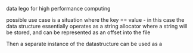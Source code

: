 data lego for high performance computing

possible use case is a situation where the key == value - in this case the data structure essentially operates as a string allocator where a string will be stored, and can be represented as an offset into the file

Then a separate instance of the datastructure can be used as a 
